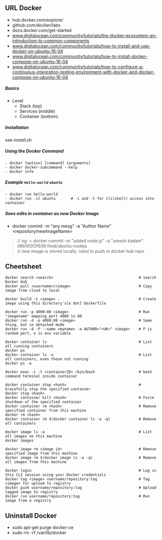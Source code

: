 ## URL Docker
- hub.docker.com/explore/
- github.com/docker/labs
- docs.docker.com/get-started
- www.digitalocean.com/community/tutorials/the-docker-ecosystem-an-introduction-to-common-components
- www.digitalocean.com/community/tutorials/how-to-install-and-use-docker-on-ubuntu-16-04
- www.digitalocean.com/community/tutorials/how-to-install-docker-compose-on-ubuntu-16-04
- www.digitalocean.com/community/tutorials/how-to-configure-a-continuous-integration-testing-environment-with-docker-and-docker-compose-on-ubuntu-16-04



##### Basics
- Level
    - Stack (top)  
    - Services (middle)
    - Container (bottom)

##### Installation
see *install.sh*

##### Using the Docker Command
>
    - docker [option] [command] [arguments]    
    - docker docker-subcommand --help  
    - docker info  


##### Example `hello-world` `ubuntu`
> 
    - docker run hello-world 
    - docker run -it ubuntu       # -i and -t for cli(shell) access into container 


##### Save edits in *container* as new Docker *Image*

> 
  - docker commit -m "any mesg" -a "Author Name" <container-id> <repository/newImageName>   <br>
  
> // *eg:* = docker commit -m "added node.js" -a "umesh kadam" d9b100f2f636 finid/ubuntu-nodejs   <br>
  // new image is stored locally. need to push in docker hub repo


## Cheetsheet
    docker search <search>                                       # search Docker Hub 
    docker pull <username>/<image>                               # Copy image from cloud to local
    
    docker build -t <image> .                                    # Create image using this directory's[a dot] Dockerfile
    
    docker run -p 4000:80 <image>                                # Run "imagename" mapping port 4000 to 80
    docker run -d -p 4000:80 <image>                             # Same thing, but in detached mode
    docker run -d -P --name <myname> -e AUTHOR="<UK>" <image>    # P is random port, e is env variable
    
    docker container ls                                          # List all running containers
    docker ps
    docker container ls -a                                       # List all containers, even those not running
    docker ps -a

    docker exec -i -t <containerID> /bin/bash                    # bash command terminal inside container
    
    docker container stop <hash>                                 # Gracefully stop the specified container
    docker stop <hash>
    docker container kill <hash>                                 # Force shutdown of the specified container
    docker container rm <hash>                                   # Remove specified container from this machine
    docker rm <hash>
    docker container rm $(docker container ls -a -q)             # Remove all containers
    
    docker image ls -a                                           # List all images on this machine
    docker images
    
    docker image rm <image id>                                   # Remove specified image from this machine
    docker image rm $(docker image ls -a -q)                     # Remove all images from this machine
    
    docker login                                                 # Log in this CLI session using your Docker credentials
    docker tag <image> username/repository:tag                   # Tag <image> for upload to registry
    docker push username/repository:tag                          # Upload tagged image to registry
    docker run username/repository:tag                           # Run image from a registry






## Uninstall Docker
>
 - sudo apt-get purge docker-ce
 - sudo rm -rf /var/lib/docker




